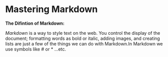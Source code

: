 
# Mastering Markdown
**The Difintion of Markdown:**

*Markdown* is a way to style text on the web. You control the display of the document; formatting words as bold or italic, adding images, and creating lists are just a few of the things we can do with Markdown.In Markdown we use symbols like # or * ...etc.
